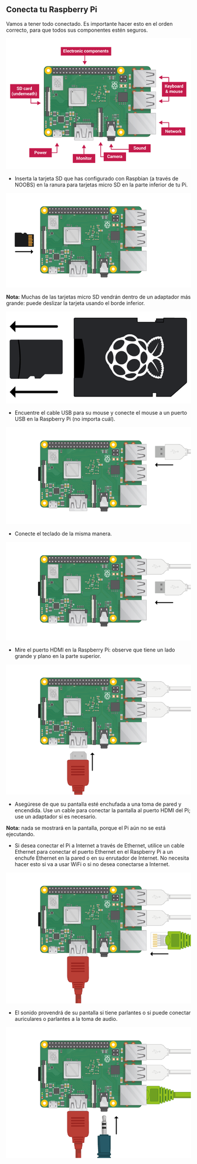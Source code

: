 ## Conecta tu Raspberry Pi

Vamos a tener todo conectado. Es importante hacer esto en el orden correcto, para que todos sus componentes estén seguros.

![conexiones pi](images/pi-labelled.png)

+ Inserta la tarjeta SD que has configurado con Raspbian (a través de NOOBS) en la ranura para tarjetas micro SD en la parte inferior de tu Pi. 

![tarjeta SD](images/pi-sd.png)

**Nota:** Muchas de las tarjetas micro SD vendrán dentro de un adaptador más grande: puede deslizar la tarjeta usando el borde inferior.

![titular de la tarjeta sd](images/sd-card-holder.png)

+ Encuentre el cable USB para su mouse y conecte el mouse a un puerto USB en la Raspberry Pi (no importa cuál).

![ratón](images/pi-mouse.png)

+ Conecte el teclado de la misma manera.

![teclado](images/pi-keyboard.png)

+ Mire el puerto HDMI en la Raspberry Pi: observe que tiene un lado grande y plano en la parte superior.

![hdmi](images/pi-hdmi.png)

+ Asegúrese de que su pantalla esté enchufada a una toma de pared y encendida. Use un cable para conectar la pantalla al puerto HDMI del Pi; use un adaptador si es necesario.

**Nota:** nada se mostrará en la pantalla, porque el Pi aún no se está ejecutando.

+ Si desea conectar el Pi a Internet a través de Ethernet, utilice un cable Ethernet para conectar el puerto Ethernet en el Raspberry Pi a un enchufe Ethernet en la pared o en su enrutador de Internet. No necesita hacer esto si va a usar WiFi o si no desea conectarse a Internet.

![ethernet](images/pi-ethernet.png)

+ El sonido provendrá de su pantalla si tiene parlantes o si puede conectar auriculares o parlantes a la toma de audio.

![auriculares](images/pi-headphones.png)
